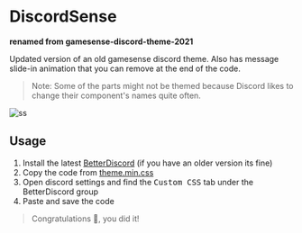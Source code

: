 # DiscordSense
**renamed from gamesense-discord-theme-2021**

Updated version of an old gamesense discord theme. Also has message slide-in animation that you can remove at the end of the code.
> Note: Some of the parts might not be themed because Discord likes to change their component's names quite often.

![ss](https://i.imgur.com/zA01aEN.png)

## Usage
1. Install the latest [BetterDiscord](https://github.com/BetterDiscord/Installer/releases) (if you have an older version its fine)
2. Copy the code from [theme.min.css](theme.min.css)
3. Open discord settings and find the <kbd>Custom CSS</kbd> tab under the BetterDiscord group
4. Paste and save the code
> Congratulations 🎉, you did it!
